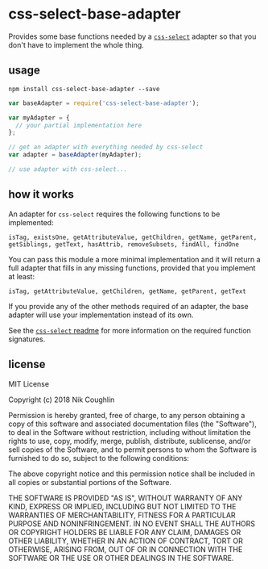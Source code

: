 # css-select-base-adapter

Provides some base functions needed by a
[`css-select`](https://github.com/fb55/css-select) adapter so that you don't
have to implement the whole thing.

## usage

`npm install css-select-base-adapter --save`

```javascript
var baseAdapter = require('css-select-base-adapter');

var myAdapter = {
  // your partial implementation here
};

// get an adapter with everything needed by css-select
var adapter = baseAdapter(myAdapter);

// use adapter with css-select...
```

## how it works

An adapter for `css-select` requires the following functions to be implemented:

```
isTag, existsOne, getAttributeValue, getChildren, getName, getParent,
getSiblings, getText, hasAttrib, removeSubsets, findAll, findOne
```

You can pass this module a more minimal implementation and it will return a full
adapter that fills in any missing functions, provided that you implement at
least:

```
isTag, getAttributeValue, getChildren, getName, getParent, getText
```

If you provide any of the other methods required of an adapter, the base adapter
will use your implementation instead of its own.

See the
[`css-select` readme](https://github.com/fb55/css-select/blob/master/README.md)
for more information on the required function signatures.

## license

MIT License

Copyright (c) 2018 Nik Coughlin

Permission is hereby granted, free of charge, to any person obtaining a copy
of this software and associated documentation files (the "Software"), to deal
in the Software without restriction, including without limitation the rights
to use, copy, modify, merge, publish, distribute, sublicense, and/or sell
copies of the Software, and to permit persons to whom the Software is
furnished to do so, subject to the following conditions:

The above copyright notice and this permission notice shall be included in all
copies or substantial portions of the Software.

THE SOFTWARE IS PROVIDED "AS IS", WITHOUT WARRANTY OF ANY KIND, EXPRESS OR
IMPLIED, INCLUDING BUT NOT LIMITED TO THE WARRANTIES OF MERCHANTABILITY,
FITNESS FOR A PARTICULAR PURPOSE AND NONINFRINGEMENT. IN NO EVENT SHALL THE
AUTHORS OR COPYRIGHT HOLDERS BE LIABLE FOR ANY CLAIM, DAMAGES OR OTHER
LIABILITY, WHETHER IN AN ACTION OF CONTRACT, TORT OR OTHERWISE, ARISING FROM,
OUT OF OR IN CONNECTION WITH THE SOFTWARE OR THE USE OR OTHER DEALINGS IN THE
SOFTWARE.
